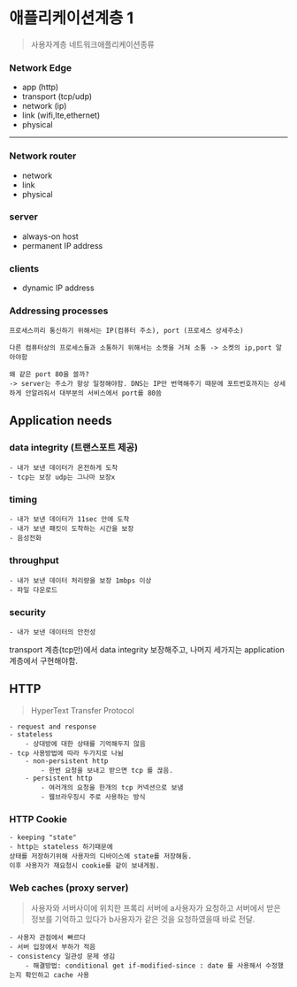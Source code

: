 # 애플리케이션계층 1
> 사용자계층 네트워크애플리케이션종류

### Network Edge
- app (http)
- transport (tcp/udp)
- network (ip)
- link (wifi,lte,ethernet)
- physical 
---
### Network router
- network
- link
- physical

### server
- always-on host
- permanent IP address
### clients
- dynamic IP address

### Addressing processes
	프로세스끼리 통신하기 위해서는 IP(컴퓨터 주소), port (프로세스 상세주소)

	다른 컴퓨터상의 프로세스들과 소통하기 위해서는 소켓을 거쳐 소통 -> 소켓의 ip,port 알아야함

	왜 같은 port 80을 쓸까?
	-> server는 주소가 항상 일정해야함. DNS는 IP만 번역해주기 때문에 포트번호까지는 상세하게 안알려줘서 대부분의 서비스에서 port를 80씀

## Application needs
### data integrity (트랜스포트 제공)
	- 내가 보낸 데이터가 온전하게 도착
	- tcp는 보장 udp는 그나마 보장x
### timing
	- 내가 보낸 데이터가 11sec 안에 도착
	- 내가 보낸 패킷이 도착하는 시간을 보장
	- 음성전화
### throughput
	- 내가 보낸 데이터 처리량을 보장 1mbps 이상
	- 파일 다운로드
### security
	- 내가 보낸 데이터의 안전성
transport 계층(tcp만)에서 data integrity 보장해주고, 나머지 세가지는 application 계층에서 구현해야함.
## HTTP
> HyperText Transfer Protocol

	- request and response
	- stateless
		- 상대방에 대한 상태를 기억해두지 않음
	- tcp 사용방법에 따라 두가지로 나뉨
		- non-persistent http
			- 한번 요청을 보내고 받으면 tcp 를 끊음.
		- persistent http
			- 여러개의 요청을 한개의 tcp 커넥션으로 보냄
			- 웹브라우징시 주로 사용하는 방식

### HTTP Cookie
	- keeping "state"
	- http는 stateless 하기때문에
	상태를 저장하기위해 사용자의 디바이스에 state를 저장해둠.
	이후 사용자가 재요청시 cookie를 같이 보내게됨.

### Web caches (proxy server)
>사용자와 서버사이에 위치한 프록리 서버에 a사용자가 요청하고 서버에서 받은 정보를 기억하고 있다가 b사용자가 같은 것을 요청하였을때 바로 전달. 

	- 사용자 관점에서 빠르다
	- 서버 입장에서 부하가 적음
	- consistency 일관성 문제 생김
		- 해결방법: conditional get if-modified-since : date 를 사용해서 수정했는지 확인하고 cache 사용

